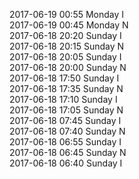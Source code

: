 2017-06-19 00:55 Monday  I  
2017-06-19 00:45 Monday  N  
2017-06-18 20:20 Sunday  I  
2017-06-18 20:15 Sunday  N  
2017-06-18 20:05 Sunday  I  
2017-06-18 20:00 Sunday  N  
2017-06-18 17:50 Sunday  I  
2017-06-18 17:35 Sunday  N  
2017-06-18 17:10 Sunday  I  
2017-06-18 17:05 Sunday  N  
2017-06-18 07:45 Sunday  I  
2017-06-18 07:40 Sunday  N  
2017-06-18 06:55 Sunday  I  
2017-06-18 06:45 Sunday  N  
2017-06-18 06:40 Sunday  I  
